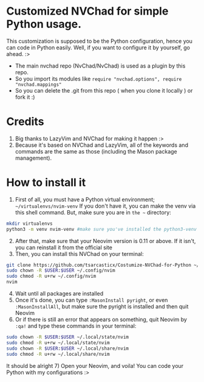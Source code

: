 # Customized NVChad for simple Python usage.

This customization is supposed to be the Python configuration, hence you can code in Python easily.
Well, if you want to configure it by yourself, go ahead. :>

- The main nvchad repo (NvChad/NvChad) is used as a plugin by this repo.
- So you import its modules like `require "nvchad.options", require "nvchad.mappings"`
- So you can delete the .git from this repo ( when you clone it locally ) or fork it :)


# Credits

1) Big thanks to LazyVim and NVChad for making it happen :>
2) Because it's based on NVChad and LazyVim, all of the keywords and commands are the same as those (including the Mason package management).


# How to install it

1) First of all, you must have a Python virtual environment; `~/virtualenvs/nvim-venv`
   If you don't have it, you can make the venv via this shell command. But, make sure you are in `the ~` directory:
```sh
mkdir virtualenvs
python3 -m venv nvim-venv #make sure you've installed the python3-venv
```
2) After that, make sure that your Neovim version is 0.11 or above. If it isn't, you can reinstall it from the official site
3) Then, you can install this NVChad on your terminal:
```sh
git clone https://github.com/tsarcasticx/Costumize-NVChad-for-Python ~/.config/nvim
sudo chown -R $USER:$USER ~/.config/nvim
sudo chmod -R u+rw ~/.config/nvim
nvim
```
4) Wait until all packages are installed
5) Once it's done, you can type `:MasonInstall pyright`, or even `:MasonInstallAll`, but make sure the pyright is installed
   and then quit Neovim
6) Or if there is still an error that appears on something, quit Neovim by `:qa!` and type these commands in your terminal:
```sh
sudo chown -R $USER:$USER ~/.local/state/nvim
sudo chmod -R u+rw ~/.local/state/nvim
sudo chown -R $USER:$USER ~/.local/share/nvim
sudo chmod -R u+rw ~/.local/share/nvim
```
   It should be alright
7) Open your Neovim, and voila! You can code your Python with my configurations :>
